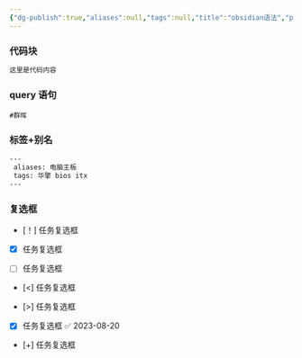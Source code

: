 ```yaml
---
{"dg-publish":true,"aliases":null,"tags":null,"title":"obsidian语法","permalink":"/0801/obsidian/obsidian/obsidian/","dgPassFrontmatter":true,"noteIcon":""}
---
```



### 代码块
```java
这里是代码内容
```

### query 语句
```query
#群晖
```
### 标签+别名
```html
---
 aliases: 电脑主板
 tags: 华擎 bios itx
---
```

### 复选框
- [！] 任务复选框

- [x] 任务复选框

- [ ] 任务复选框

- [<] 任务复选框

- [>] 任务复选框

- [x] 任务复选框 ✅ 2023-08-20

- [+] 任务复选框

